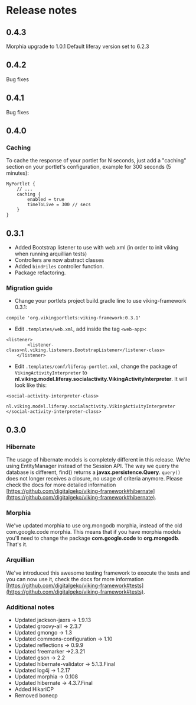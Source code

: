 # Release notes

## 0.4.3

Morphia upgrade to 1.0.1
Default liferay version set to 6.2.3

## 0.4.2

Bug fixes

## 0.4.1

Bug fixes

## 0.4.0

### Caching
To cache the response of your portlet for N seconds, just add a "caching" section on your portlet's configuration, example for 300 seconds (5 minutes):

```
MyPortlet {
	// ...
	caching {
		enabled = true
		timeToLive = 300 // secs
	}
}
``` 


## 0.3.1

* Added Bootstrap listener to use with web.xml (in order to init viking when running arquillian tests)
* Controllers are now abstract classes
* Added `bindFiles` controller function.
* Package refactoring.

### Migration guide
* Change your portlets project build.gradle line to use viking-framework 0.3.1:
```
compile 'org.vikingportlets:viking-framework:0.3.1'
```

* Edit `.templates/web.xml`, add inside the tag `<web-app>`:
```
<listener>
		<listener-class>nl.viking.listeners.BootstrapListener</listener-class>
	</listener>
```
* Edit `.templates/conf/liferay-portlet.xml`, change the package of `VikingActivityInterpreter` to **nl.viking.model.liferay.socialactivity.VikingActivityInterpreter**. It will look like this:
```
<social-activity-interpreter-class>
                nl.viking.model.liferay.socialactivity.VikingActivityInterpreter
</social-activity-interpreter-class>
```


## 0.3.0

### Hibernate
The usage of hibernate models is completely different in this release. We're using EntityManager instead of the Session API. The way we query the database is different, find() returns a **javax.persistence.Query**. `query()` does not longer receives a closure, no usage of criteria anymore. Please check the docs for more  detailed information [https://github.com/digitalgeko/viking-framework#hibernate](https://github.com/digitalgeko/viking-framework#hibernate).

### Morphia
We've updated morphia to use org.mongodb morphia, instead of the old com.google.code morphia. This means that if you have morphia models you'll need to change the package **com.google.code** to **org.mongodb**. That's it.

### Arquillian
We've introduced this awesome testing framework to execute the tests and you can now use it, check the docs for more information [https://github.com/digitalgeko/viking-framework#tests](https://github.com/digitalgeko/viking-framework#tests).

### Additional notes
* Updated jackson-jaxrs -> 1.9.13
* Updated groovy-all -> 2.3.7
* Updated gmongo -> 1.3
* Updated commons-configuration -> 1.10
* Updated reflections -> 0.9.9
* Updated freemarker ->2.3.21
* Updated gson -> 2.2
* Updated hibernate-validator -> 5.1.3.Final
* Updated log4j -> 1.2.17
* Updated morphia -> 0.108
* Updated hibernate -> 4.3.7.Final
* Added HikariCP
* Removed bonecp

